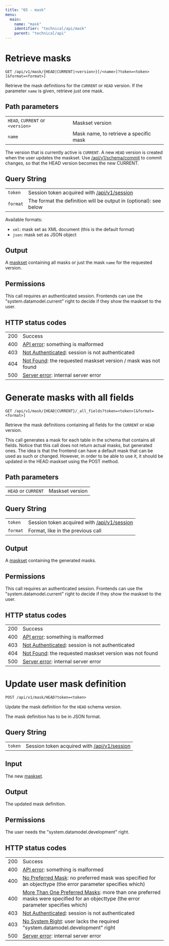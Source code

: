 ```yaml
---
title: "65 - mask"
menu:
  main:
    name: "mask"
    identifier: "technical/api/mask"
    parent: "technical/api"
---
```

# Retrieve masks

    GET /api/v1/mask/{HEAD|CURRENT|<version>}[/<name>]?token=<token>[&format=<format>]

Retrieve the mask definitions for the `CURRENT` or `HEAD` version. If the
parameter `name` is given, retrieve just one mask.

## Path parameters

|   |   |
|---|---|
| `HEAD`, `CURRENT` or `<version>` | Maskset version |
| `name`         | Mask name, to retrieve a specific mask |

The version that is currently active is `CURRENT`. A new `HEAD` version is created when
the user updates the maskset. Use [/api/v1/schema/commit](/en/technical/api/schema) to commit changes,
so that the HEAD version becomes the new CURRENT.

## Query String

|   |   |
|---|---|
| `token`  | Session token acquired with [/api/v1/session](/en/technical/api/session) |
| `format` | The format the definition will be output in (optional): see below |

Available formats:

- `xml`: mask set as XML document (this is the default format)
- `json`: mask set as JSON object

## Output

A [maskset](/en/technical/types/maskset) containing all masks or just the mask `name` for the requested version.

## Permissions

This call requires an authenticated session. Frontends can use the "system.datamodel.current" right to decide
if they show the maskset to the user.

## HTTP status codes

|   |   |
|---|---|
| 200 | Success |
| 400 | [API error](/en/technical/errors): something is malformed |
| 403 | [Not Authenticated](/en/technical/errors): session is not authenticated |
| 404 | [Not Found](/en/technical/errors): the requested maskset version / mask was not found |
| 500 | [Server error](/en/technical/errors): internal server error |





# Generate masks with all fields

    GET /api/v1/mask/{HEAD|CURRENT}/_all_fields?token=<token>[&format=<format>]

Retrieve the mask definitions containing all fields for the `CURRENT` or `HEAD` version.

This call generates a mask for each table in the schema that contains all fields. Notice that this call
does not return actual masks, but generated ones. The idea is that the frontend can have a default mask
that can be used as such or changed. However, in order to be able to use it, it should be updated in the
HEAD maskset using the POST method.

## Path parameters

|   |   |
|---|---|
| `HEAD` or `CURRENT` | Maskset version |

## Query String

|   |   |
|---|---|
| `token`  | Session token acquired with [/api/v1/session](/en/technical/api/session) |
| `format` | Format, like in the previous call |

## Output

A [maskset](/en/technical/types/maskset) containing the generated masks.

## Permissions

This call requires an authenticated session. Frontends can use the "system.datamodel.current" right to decide
if they show the maskset to the user.

## HTTP status codes

|   |   |
|---|---|
| 200 | Success |
| 400 | [API error](/en/technical/errors): something is malformed |
| 403 | [Not Authenticated](/en/technical/errors): session is not authenticated |
| 404 | [Not Found](/en/technical/errors): the requested maskset version was not found |
| 500 | [Server error](/en/technical/errors): internal server error |





# Update user mask definition

    POST /api/v1/mask/HEAD?token=<token>

Update the mask definition for the `HEAD` schema version.

The mask definition has to be in JSON format.

## Query String

|   |   |
|---|---|
| `token`  | Session token acquired with [/api/v1/session](/en/technical/api/session) |

## Input

The new [maskset](/en/technical/types/maskset).

## Output

The updated mask definition.

## Permissions

The user needs the "system.datamodel.development" right.

## HTTP status codes

|   |   |
|---|---|
| 200 | Success |
| 400 | [API error](/en/technical/errors): something is malformed |
| 400 | [No Preferred Mask](/en/technical/errors): no preferred mask was specified for an objecttype (the error parameter specifies which) |
| 400 | [More Than One Preferred Masks](/en/technical/errors): more than one preferred masks were specified for an objecttype (the error parameter specifies which) |
| 403 | [Not Authenticated](/en/technical/errors): session is not authenticated |
| 403 | [No System Right](/en/technical/errors): user lacks the required "system.datamodel.development" right |
| 500 | [Server error](/en/technical/errors): internal server error |

